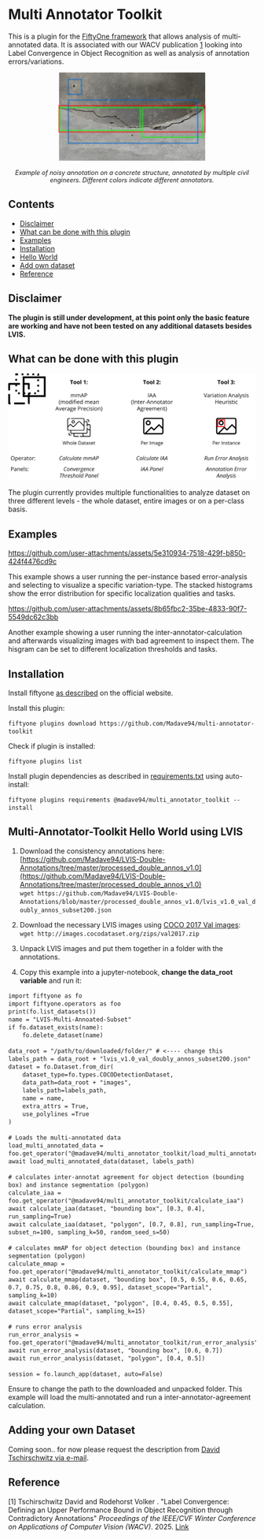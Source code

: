 

# Multi Annotator Toolkit

This is a plugin for the [FiftyOne framework](https://github.com/voxel51/fiftyone) that allows analysis of multi-annotated data. It is associated with our WACV publication [1](#1) looking into Label Convergence in Object Recognition as well as analysis of annotation errors/variations.

<p align="center">
  <img src="assets/teaser_noise.png" alt="Noisy Labels" width="300">
</p>

<p align="center" style="font-size: 0.9em;">
  <em>Example of noisy annotation on a concrete structure, annotated by multiple civil engineers. Different colors indicate different annotators.</em>
</p>

## Contents

- [Disclaimer](#disclaimer)
- [What can be done with this plugin](#what-can-be-done-with-this-plugin)
- [Examples](#examples)
- [Installation](#installation)
- [Hello World](#multi-annotator-toolkit-hello-world-using-lvis)
- [Add own dataset](#adding-your-own-dataset)
- [Reference](#reference)

## Disclaimer

**The plugin is still under development, at this point only the basic feature are working and have not been tested on 
any additional datasets besides LVIS.**

## What can be done with this plugin

![](assets/plugin-overview.png)

The plugin currently provides multiple functionalities to analyze dataset on three different levels - the whole dataset,
entire images or on a per-class basis.

## Examples

https://github.com/user-attachments/assets/5e310934-7518-429f-b850-424f4476cd9c

This example shows a user running the per-instance based error-analysis and selecting to visualize a specific variation-type. The stacked histograms show the error distribution for specific localization qualities and tasks.

https://github.com/user-attachments/assets/8b65fbc2-35be-4833-90f7-5549dc62c3bb

Another example showing a user running the inter-annotator-calculation and afterwards visualizing images with bad agreement to inspect them. The hisgram can be set to different localization thresholds and tasks.

## Installation

Install fiftyone [as described](https://github.com/voxel51/fiftyone) on the official website. 

Install this plugin:
```
fiftyone plugins download https://github.com/Madave94/multi-annotator-toolkit
```
Check if plugin is installed:
```
fiftyone plugins list
```
Install plugin dependencies as described in [requirements.txt](requirements.txt) using auto-install:
```
fiftyone plugins requirements @madave94/multi_annotator_toolkit --install
```

## Multi-Annotator-Toolkit Hello World using LVIS

1. Download the consistency annotations here:
[https://github.com/Madave94/LVIS-Double-Annotations/tree/master/processed_double_annos_v1.0](https://github.com/Madave94/LVIS-Double-Annotations/tree/master/processed_double_annos_v1.0)  
`wget https://github.com/Madave94/LVIS-Double-Annotations/blob/master/processed_double_annos_v1.0/lvis_v1.0_val_doubly_annos_subset200.json`  

2. Download the necessary LVIS images using [COCO 2017 Val images](https://cocodataset.org/#download):  
`wget http://images.cocodataset.org/zips/val2017.zip`

3. Unpack LVIS images and put them together in a folder with the annotations.

5. Copy this example into a jupyter-notebook, **change the data_root variable** and run it:

```
import fiftyone as fo
import fiftyone.operators as foo
print(fo.list_datasets())
name = "LVIS-Multi-Annoated-Subset"
if fo.dataset_exists(name):
    fo.delete_dataset(name)

data_root = "/path/to/downloaded/folder/" # <---- change this
labels_path = data_root + "lvis_v1.0_val_doubly_annos_subset200.json"
dataset = fo.Dataset.from_dir(
    dataset_type=fo.types.COCODetectionDataset,
    data_path=data_root + "images",
    labels_path=labels_path,
    name = name,
    extra_attrs = True,
    use_polylines =True
)

# Loads the multi-annotated data
load_multi_annotated_data = foo.get_operator("@madave94/multi_annotator_toolkit/load_multi_annotated_data")
await load_multi_annotated_data(dataset, labels_path)

# calculates inter-annotat agreement for object detection (bounding box) and instance segmentation (polygon)
calculate_iaa = foo.get_operator("@madave94/multi_annotator_toolkit/calculate_iaa")
await calculate_iaa(dataset, "bounding box", [0.3, 0.4], run_sampling=True)
await calculate_iaa(dataset, "polygon", [0.7, 0.8], run_sampling=True, subset_n=100, sampling_k=50, random_seed_s=50)

# calculates mmAP for object detection (bounding box) and instance segmentation (polygon)
calculate_mmap = foo.get_operator("@madave94/multi_annotator_toolkit/calculate_mmap")
await calculate_mmap(dataset, "bounding box", [0.5, 0.55, 0.6, 0.65, 0.7, 0.75, 0.8, 0.86, 0.9, 0.95], dataset_scope="Partial", sampling_k=10)
await calculate_mmap(dataset, "polygon", [0.4, 0.45, 0.5, 0.55], dataset_scope="Partial", sampling_k=15)

# runs error analysis
run_error_analysis = foo.get_operator("@madave94/multi_annotator_toolkit/run_error_analysis")
await run_error_analysis(dataset, "bounding box", [0.6, 0.7])
await run_error_analysis(dataset, "polygon", [0.4, 0.5])

session = fo.launch_app(dataset, auto=False)
```

Ensure to change the path to the downloaded and unpacked folder. This example will load the multi-annotated and run a
inter-annotator-agreement calculation.

## Adding your own Dataset

Coming soon.. for now please request the description from [David Tschirschwitz via e-mail](mailto:david.tschirschwitz@uni-weimar.de).

## Reference

<a id="1">[1]</a> Tschirschwitz David and Rodehorst Volker . "Label Convergence: Defining an Upper Performance Bound in 
Object Recognition through Contradictory Annotations" _Proceedings of the IEEE/CVF Winter Conference on Applications of 
Computer Vision (WACV)_. 2025. [Link](https://arxiv.org/abs/2409.09412)
